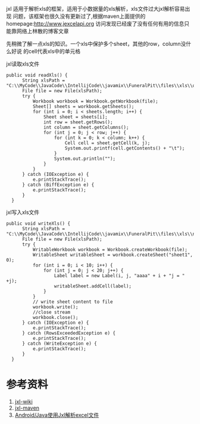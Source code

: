 
  jxl 适用于解析xls的框架，适用于小数据量的xls解析，xls文件过大jxl解析容易出现
问题，该框架也很久没有更新过了,根据maven上面提供的homepage:http://www.jexcelapi.org 访问发现已经废了没有任何有用的信息只能靠网络上林散的博客文章

  先稍微了解一点xls的知识。一个xls中保护多个sheet，其他的row，column没什么好说
的cell代表xls中的单元格

  jxl读取xls文件

  ```
  public void readXls() {
        String xlsPath = "C:\\MyCode\\JavaCode\\IntellijCode\\javamix\\FuneralPit\\files\\xls\\oldData.xls";
        File file = new File(xlsPath);
        try {
            Workbook workbook = Workbook.getWorkbook(file);
            Sheet[] sheets = workbook.getSheets();
            for (int i = 0; i < sheets.length; i++) {
                Sheet sheet = sheets[i];
                int row = sheet.getRows();
                int column = sheet.getColumns();
                for (int j = 0; j < row; j++) {
                    for (int k = 0; k < column; k++) {
                        Cell cell = sheet.getCell(k, j);
                        System.out.printf(cell.getContents() + "\t");
                    }
                    System.out.println("");
                }
            }
        } catch (IOException e) {
            e.printStackTrace();
        } catch (BiffException e) {
            e.printStackTrace();
        }
    }
  ```

  jxl写入xls文件

  ```
  public void writeXls() {
        String xlsPath = "C:\\MyCode\\JavaCode\\IntellijCode\\javamix\\FuneralPit\\files\\xls\\newData.xls";
        File file = new File(xlsPath);
        try {
            WritableWorkbook workbook = Workbook.createWorkbook(file);
            WritableSheet writableSheet = workbook.createSheet("sheet1", 0);
            for (int i = 0; i < 10; i++) {
                for (int j = 0; j < 20; j++) {
                    Label label = new Label(i, j, "aaaa" + i + "j = " +j);
                    writableSheet.addCell(label);
                }
            }
            // write sheet content to file
            workbook.write();
            //close stream
            workbook.close();
        } catch (IOException e) {
            e.printStackTrace();
        } catch (RowsExceededException e) {
            e.printStackTrace();
        } catch (WriteException e) {
            e.printStackTrace();
        }
    }
  ```



# 参考资料
1. [jxl-wiki](https://en.wikipedia.org/wiki/JXL_%28API%29)
2. [jxl-maven](https://mvnrepository.com/artifact/net.sourceforge.jexcelapi/jxl/2.6.12)
3. [Android/Java使用Jxl解析excel文件](https://blog.csdn.net/zhanglianyu00/article/details/70154598)
